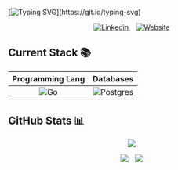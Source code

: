 [![Typing SVG](https://readme-typing-svg.herokuapp.com?color=FFFFFF&multiline=true&width=650&height=60&lines=Hey+there%2C;I'm+Ra%C3%BAl+Fern%C3%A1ndez%2C+a+software+engineer+from+Spain.)](https://git.io/typing-svg)

<p align="center">
    <a href="https://www.linkedin.com/in/raul-fernandez-fernandez">
        <img src="https://img.shields.io/badge/raúl_fernández-%230077B5.svg?style=for-the-badge&logo=linkedin&logoColor=white" alt="Linkedin" />
    </a>
    &ensp;
    <a href="https://raulfernandez.dev">
        <img src="https://img.shields.io/website-up-down-green-red/http/raulfernandez.dev.svg" alt="Website" />
    </a>
</p>

## Current Stack :books:

<div align="center">

|                                       **Programming Lang**                                       |                                                    **Databases**                                                     |
| :----------------------------------------------------------------------------------------------: | :------------------------------------------------------------------------------------------------------------------: |
| ![Go](https://img.shields.io/badge/go-%2300ADD8.svg?style=for-the-badge&logo=go&logoColor=white) | ![Postgres](https://img.shields.io/badge/postgres-%23316192.svg?style=for-the-badge&logo=postgresql&logoColor=white) |

</div>

## GitHub Stats :bar_chart:

<p align = "center">
  <img src="https://activity-graph.herokuapp.com/graph?username=rfdez&theme=rogue"/>
</p>

<p align = "center">
  <img src="https://github-readme-stats.vercel.app/api?username=rfdez&show_icons=true&theme=tokyonight"/>
  &ensp;
  <img src="https://github-readme-stats.vercel.app/api/top-langs/?username=rfdez&langs_count=5&theme=tokyonight&layout=compact&hide=blade" />
</p>
